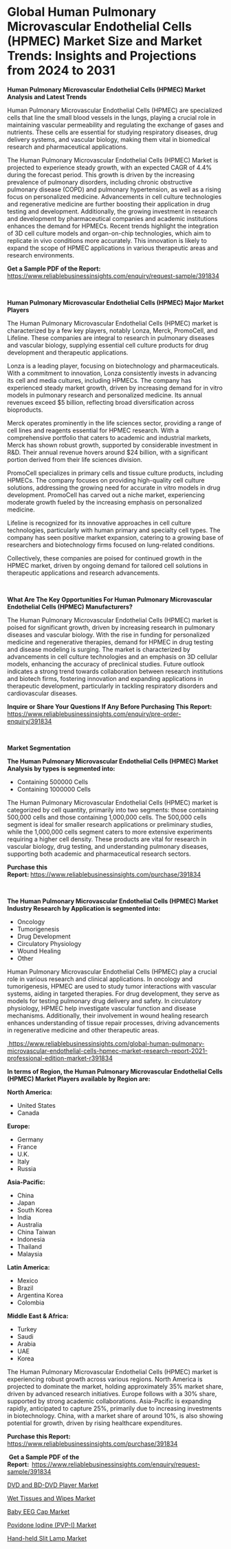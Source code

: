 <p><h1>Global Human Pulmonary Microvascular Endothelial Cells (HPMEC) Market Size and Market Trends: Insights and Projections from 2024 to 2031</h1></p><p><strong>Human Pulmonary Microvascular Endothelial Cells (HPMEC) Market Analysis and Latest Trends</strong></p>
<p><p>Human Pulmonary Microvascular Endothelial Cells (HPMEC) are specialized cells that line the small blood vessels in the lungs, playing a crucial role in maintaining vascular permeability and regulating the exchange of gases and nutrients. These cells are essential for studying respiratory diseases, drug delivery systems, and vascular biology, making them vital in biomedical research and pharmaceutical applications.</p><p>The Human Pulmonary Microvascular Endothelial Cells (HPMEC) Market is projected to experience steady growth, with an expected CAGR of 4.4% during the forecast period. This growth is driven by the increasing prevalence of pulmonary disorders, including chronic obstructive pulmonary disease (COPD) and pulmonary hypertension, as well as a rising focus on personalized medicine. Advancements in cell culture technologies and regenerative medicine are further boosting their application in drug testing and development. Additionally, the growing investment in research and development by pharmaceutical companies and academic institutions enhances the demand for HPMECs. Recent trends highlight the integration of 3D cell culture models and organ-on-chip technologies, which aim to replicate in vivo conditions more accurately. This innovation is likely to expand the scope of HPMEC applications in various therapeutic areas and research environments.</p></p>
<p><strong>Get a Sample PDF of the Report:&nbsp;</strong> <a href="https://www.reliablebusinessinsights.com/enquiry/request-sample/391834?utm_campaign=1686&utm_medium=2&utm_source=Github&utm_content=ia&utm_term=26102024&utm_id=human-pulmonary-microvascular-endothelial-cells-hpmec">https://www.reliablebusinessinsights.com/enquiry/request-sample/391834</a></p>
<p>&nbsp;</p>
<p><strong>Human Pulmonary Microvascular Endothelial Cells (HPMEC) Major Market Players</strong></p>
<p><p>The Human Pulmonary Microvascular Endothelial Cells (HPMEC) market is characterized by a few key players, notably Lonza, Merck, PromoCell, and Lifeline. These companies are integral to research in pulmonary diseases and vascular biology, supplying essential cell culture products for drug development and therapeutic applications.</p><p>Lonza is a leading player, focusing on biotechnology and pharmaceuticals. With a commitment to innovation, Lonza consistently invests in advancing its cell and media cultures, including HPMECs. The company has experienced steady market growth, driven by increasing demand for in vitro models in pulmonary research and personalized medicine. Its annual revenues exceed $5 billion, reflecting broad diversification across bioproducts.</p><p>Merck operates prominently in the life sciences sector, providing a range of cell lines and reagents essential for HPMEC research. With a comprehensive portfolio that caters to academic and industrial markets, Merck has shown robust growth, supported by considerable investment in R&D. Their annual revenue hovers around $24 billion, with a significant portion derived from their life sciences division.</p><p>PromoCell specializes in primary cells and tissue culture products, including HPMECs. The company focuses on providing high-quality cell culture solutions, addressing the growing need for accurate in vitro models in drug development. PromoCell has carved out a niche market, experiencing moderate growth fueled by the increasing emphasis on personalized medicine.</p><p>Lifeline is recognized for its innovative approaches in cell culture technologies, particularly with human primary and specialty cell types. The company has seen positive market expansion, catering to a growing base of researchers and biotechnology firms focused on lung-related conditions.</p><p>Collectively, these companies are poised for continued growth in the HPMEC market, driven by ongoing demand for tailored cell solutions in therapeutic applications and research advancements.</p></p>
<p>&nbsp;</p>
<p><strong>What Are The Key Opportunities For Human Pulmonary Microvascular Endothelial Cells (HPMEC) Manufacturers?</strong></p>
<p><p>The Human Pulmonary Microvascular Endothelial Cells (HPMEC) market is poised for significant growth, driven by increasing research in pulmonary diseases and vascular biology. With the rise in funding for personalized medicine and regenerative therapies, demand for HPMEC in drug testing and disease modeling is surging. The market is characterized by advancements in cell culture technologies and an emphasis on 3D cellular models, enhancing the accuracy of preclinical studies. Future outlook indicates a strong trend towards collaboration between research institutions and biotech firms, fostering innovation and expanding applications in therapeutic development, particularly in tackling respiratory disorders and cardiovascular diseases.</p></p>
<p><strong>Inquire or Share Your Questions If Any Before Purchasing This Report:</strong> <a href="https://www.reliablebusinessinsights.com/enquiry/pre-order-enquiry/391834?utm_campaign=1686&utm_medium=2&utm_source=Github&utm_content=ia&utm_term=26102024&utm_id=human-pulmonary-microvascular-endothelial-cells-hpmec">https://www.reliablebusinessinsights.com/enquiry/pre-order-enquiry/391834</a></p>
<p>&nbsp;</p>
<p><strong>Market Segmentation</strong></p>
<p><strong>The Human Pulmonary Microvascular Endothelial Cells (HPMEC) Market Analysis by types is segmented into:</strong></p>
<p><ul><li>Containing 500000 Cells</li><li>Containing 1000000 Cells</li></ul></p>
<p><p>The Human Pulmonary Microvascular Endothelial Cells (HPMEC) market is categorized by cell quantity, primarily into two segments: those containing 500,000 cells and those containing 1,000,000 cells. The 500,000 cells segment is ideal for smaller research applications or preliminary studies, while the 1,000,000 cells segment caters to more extensive experiments requiring a higher cell density. These products are vital for research in vascular biology, drug testing, and understanding pulmonary diseases, supporting both academic and pharmaceutical research sectors.</p></p>
<p><strong>Purchase this Report:&nbsp;</strong><a href="https://www.reliablebusinessinsights.com/purchase/391834?utm_campaign=1686&utm_medium=2&utm_source=Github&utm_content=ia&utm_term=26102024&utm_id=human-pulmonary-microvascular-endothelial-cells-hpmec">https://www.reliablebusinessinsights.com/purchase/391834</a></p>
<p>&nbsp;</p>
<p><strong>The Human Pulmonary Microvascular Endothelial Cells (HPMEC) Market Industry Research by Application is segmented into:</strong></p>
<p><ul><li>Oncology</li><li>Tumorigenesis</li><li>Drug Development</li><li>Circulatory Physiology</li><li>Wound Healing</li><li>Other</li></ul></p>
<p><p>Human Pulmonary Microvascular Endothelial Cells (HPMEC) play a crucial role in various research and clinical applications. In oncology and tumorigenesis, HPMEC are used to study tumor interactions with vascular systems, aiding in targeted therapies. For drug development, they serve as models for testing pulmonary drug delivery and safety. In circulatory physiology, HPMEC help investigate vascular function and disease mechanisms. Additionally, their involvement in wound healing research enhances understanding of tissue repair processes, driving advancements in regenerative medicine and other therapeutic areas.</p></p>
<p><a href="https://www.reliablebusinessinsights.com/global-human-pulmonary-microvascular-endothelial-cells-hpmec-market-research-report-2021-professional-edition-market-r391834?utm_campaign=1686&utm_medium=2&utm_source=Github&utm_content=ia&utm_term=26102024&utm_id=human-pulmonary-microvascular-endothelial-cells-hpmec">&nbsp;https://www.reliablebusinessinsights.com/global-human-pulmonary-microvascular-endothelial-cells-hpmec-market-research-report-2021-professional-edition-market-r391834</a></p>
<p><strong>In terms of Region, the Human Pulmonary Microvascular Endothelial Cells (HPMEC) Market Players available by Region are:</strong></p>
<p>
    <p> <strong> North America: </strong>
        <ul>
            <li>United States</li>
            <li>Canada</li>
        </ul>
        </p> 
    <p> <strong> Europe: </strong>
        <ul>
            <li>Germany</li>
            <li>France</li>
            <li>U.K.</li>
            <li>Italy</li>
            <li>Russia</li>
        </ul>
        </p> 
    <p> <strong> Asia-Pacific: </strong>
        <ul>
            <li>China</li>
            <li>Japan</li>
            <li>South Korea</li>
            <li>India</li>
            <li>Australia</li>
            <li>China Taiwan</li>
            <li>Indonesia</li>
            <li>Thailand</li>
            <li>Malaysia</li>
        </ul>
        </p> 
    <p> <strong> Latin America: </strong>
        <ul>
            <li>Mexico</li>
            <li>Brazil</li>
            <li>Argentina Korea</li>
            <li>Colombia</li>
        </ul>
        </p> 
    <p> <strong> Middle East & Africa: </strong>
        <ul>
            <li>Turkey</li>
            <li>Saudi</li>
            <li>Arabia</li>
            <li>UAE</li>
            <li>Korea</li>
        </ul>
    </p>
    </p>
<p><p>The Human Pulmonary Microvascular Endothelial Cells (HPMEC) market is experiencing robust growth across various regions. North America is projected to dominate the market, holding approximately 35% market share, driven by advanced research initiatives. Europe follows with a 30% share, supported by strong academic collaborations. Asia-Pacific is expanding rapidly, anticipated to capture 25%, primarily due to increasing investments in biotechnology. China, with a market share of around 10%, is also showing potential for growth, driven by rising healthcare expenditures.</p></p>
<p><strong>Purchase this Report: </strong><a href="https://www.reliablebusinessinsights.com/purchase/391834?utm_campaign=1686&utm_medium=2&utm_source=Github&utm_content=ia&utm_term=26102024&utm_id=human-pulmonary-microvascular-endothelial-cells-hpmec">https://www.reliablebusinessinsights.com/purchase/391834</a></p>
<p>&nbsp;<strong>Get a Sample PDF of the Report:&nbsp;&nbsp;</strong><a href="https://www.reliablebusinessinsights.com/enquiry/request-sample/391834?utm_campaign=1686&utm_medium=2&utm_source=Github&utm_content=ia&utm_term=26102024&utm_id=human-pulmonary-microvascular-endothelial-cells-hpmec">https://www.reliablebusinessinsights.com/enquiry/request-sample/391834</a></p>
<p><strong></strong></p>
<p><p><a href="https://www.linkedin.com/pulse/dvd-bd-dvd-player-sector-surge-56-growth-roadmap-2031-2vl9c?utm_campaign=1686&utm_medium=2&utm_source=Github&utm_content=ia&utm_term=26102024&utm_id=human-pulmonary-microvascular-endothelial-cells-hpmec">DVD and BD-DVD Player Market</a></p><p><a href="https://www.linkedin.com/pulse/key-drivers-wet-tissues-wipes-market-trends-future-outlook-2024-2031-g7vve?utm_campaign=1686&utm_medium=2&utm_source=Github&utm_content=ia&utm_term=26102024&utm_id=human-pulmonary-microvascular-endothelial-cells-hpmec">Wet Tissues and Wipes Market</a></p><p><a href="https://www.linkedin.com/pulse/baby-eeg-cap-market-share-analysis-growth-trends-forecasts-tvbwf?utm_campaign=1686&utm_medium=2&utm_source=Github&utm_content=ia&utm_term=26102024&utm_id=human-pulmonary-microvascular-endothelial-cells-hpmec">Baby EEG Cap Market</a></p><p><a href="https://www.linkedin.com/pulse/povidone-iodine-pvp-i-industry-resonance-58-amplification-across-lt9ke?utm_campaign=1686&utm_medium=2&utm_source=Github&utm_content=ia&utm_term=26102024&utm_id=human-pulmonary-microvascular-endothelial-cells-hpmec">Povidone Iodine (PVP-I) Market</a></p><p><a href="https://www.linkedin.com/pulse/global-hand-held-slit-lamp-market-forecast-2024-2031-trends-w7rtc?utm_campaign=1686&utm_medium=2&utm_source=Github&utm_content=ia&utm_term=26102024&utm_id=human-pulmonary-microvascular-endothelial-cells-hpmec">Hand-held Slit Lamp Market</a></p></p>